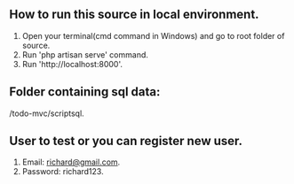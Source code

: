 ## How to run this source in local environment.
1. Open your terminal(cmd command in Windows) and go to root folder of source.
2. Run 'php artisan serve' command.
3. Run 'http://localhost:8000'.

## Folder containing sql data:
/todo-mvc/scriptsql.

## User to test or you can register new user.
1. Email: richard@gmail.com.
2. Password: richard123.
